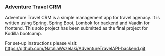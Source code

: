 ### Adventure Travel CRM
Adventure Travel CRM is a simple management app for travel agenacy. It is written using Spring, Spring Boot, Lombok for backend and Vaadin for frontend.
This solo project has been submitted as the final project for Kodilla bootcamp.

For set-up instructions please visit: https://github.com/NataliaWszelaki/AdventureTravelAPI-backend.git
